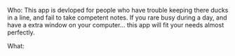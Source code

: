 
Who: This app is devloped for people who have trouble keeping there ducks in a line, and fail to take competent notes. If you rare busy during a day, and have a extra window on your computer... this app will fit your needs almost perfectly.

What: 